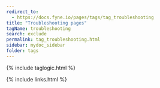 ```yaml
---
redirect_to:
  - https://docs.fyne.io/pages/tags/tag_troubleshooting
title: "Troubleshooting pages"
tagName: troubleshooting
search: exclude
permalink: tag_troubleshooting.html
sidebar: mydoc_sidebar
folder: tags
---
```

{% include taglogic.html %}

{% include links.html %}
